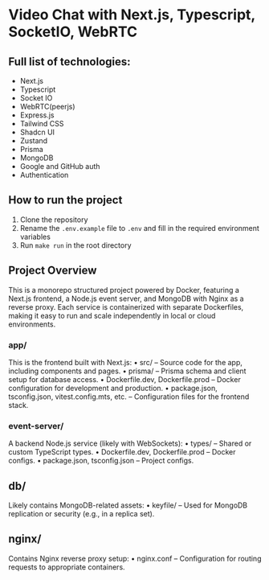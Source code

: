 # Video Chat with Next.js, Typescript, SocketIO, WebRTC

## Full list of technologies:
- Next.js
- Typescript
- Socket IO
- WebRTC(peerjs)
- Express.js
- Tailwind CSS
- Shadcn UI
- Zustand
- Prisma
- MongoDB
- Google and GitHub auth
- Authentication

## How to run the project
1. Clone the repository
2. Rename the `.env.example` file to `.env` and fill in the required environment variables
3. Run `make run` in the root directory

## Project Overview
This is a monorepo structured project powered by Docker, featuring a Next.js frontend, a Node.js event server, and MongoDB with Nginx as a reverse proxy.
Each service is containerized with separate Dockerfiles, making it easy to run and scale independently in local or cloud environments.

### app/
This is the frontend built with Next.js:
•	src/ – Source code for the app, including components and pages.
•	prisma/ – Prisma schema and client setup for database access.
•	Dockerfile.dev, Dockerfile.prod – Docker configuration for development and production.
•	package.json, tsconfig.json, vitest.config.mts, etc. – Configuration files for the frontend stack.

###  event-server/
A backend Node.js service (likely with WebSockets):
•	types/ – Shared or custom TypeScript types.
•	Dockerfile.dev, Dockerfile.prod – Docker configs.
•	package.json, tsconfig.json – Project configs.

## db/
Likely contains MongoDB-related assets:
•	keyfile/ – Used for MongoDB replication or security (e.g., in a replica set).

## nginx/
Contains Nginx reverse proxy setup:
•	nginx.conf – Configuration for routing requests to appropriate containers.
